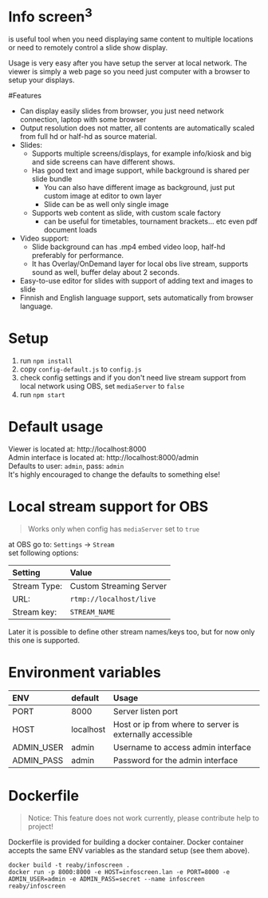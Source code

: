 # Info screen<sup>3</sup>

is useful tool when you need displaying same content to multiple locations or need to remotely control a slide show display.

Usage is very easy after you have setup the server at local network. The viewer is simply a web page so you need just computer with a browser to setup your displays.

#Features
* Can display easily slides from browser, you just need network connection, laptop with some browser
* Output resolution does not matter, all contents are automatically scaled from full hd or half-hd as source material.
* Slides:
    * Supports multiple screens/displays, for example info/kiosk and big and side screens can have different shows.
    * Has good text and image support, while background is shared per slide bundle
        * You can also have different image as background, just put custom image at editor to own layer
        * Slide can be as well only single image
    * Supports web content as slide, with custom scale factory
        * can be useful for timetables, tournament brackets... etc even pdf document loads
* Video support:
    * Slide background can has .mp4 embed video loop, half-hd preferably for performance.
    * It has Overlay/OnDemand layer for local obs live stream, supports sound as well, buffer delay about 2 seconds.
* Easy-to-use editor for slides with support of adding text and images to slide
* Finnish and English language support, sets automatically from browser language.
          
# Setup
1. run `npm install`
2. copy `config-default.js` to `config.js`
3. check config settings and if you don't need live stream support from local network using OBS, set `mediaServer` to `false`
5. run `npm start`

# Default usage
Viewer is located at: http://localhost:8000 <br/>
Admin interface is located at: http://localhost:8000/admin<br/>
Defaults to user: `admin`, pass: `admin`<br/>
It's highly encouraged to change the defaults to something else!

# Local stream support for OBS
> Works only when config has `mediaServer` set to `true` 

at OBS go to: `Settings` -> `Stream`<br/>
set following options:<br/>

|Setting|Value|
|:---|:---|
|Stream Type:| Custom Streaming Server|
|URL:| `rtmp://localhost/live`|
|Stream key:|`STREAM_NAME`|

Later it is possible to define other stream names/keys too, but for now only this one is supported.

# Environment variables
|ENV|default|Usage|
|:---|:---|:---|
|PORT|8000|Server listen port|
|HOST|localhost|Host or ip from where to server is externally accessible|
|ADMIN_USER|admin|Username to access admin interface|
|ADMIN_PASS|admin|Password for the admin interface|

# Dockerfile
> Notice: This feature does not work currently, please contribute help to project!

Dockerfile is provided for building a docker container. Docker container accepts the same ENV variables as the standard setup (see them above).

`docker build -t reaby/infoscreen .`<br/>
`docker run -p 8000:8000 -e HOST=infoscreen.lan -e PORT=8000 -e ADMIN_USER=admin -e ADMIN_PASS=secret --name infoscreen reaby/infoscreen`<br/>

